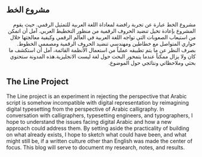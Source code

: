 ## مشروع الخط

<p dir='rtl' align='right'>
مشروع الخط عبارة عن تجربة رافضة لمعاداة اللغة العربیة للتمثیل الرقمي. حیث یقوم المشروع بإعادة تخیل تنضید الحروف الرقمیة من منظور التخطیط العربي. آمل أن اتمكن من استیعاب الصعوبات التي تواجه اللغة العربیة في العالم الرقمي وكیفیة معالجتها خلال حواري المتواصل مع خطاطین ومهندسي تنضید الحروف الرقمیة ومصممي الخطوط. بصرف النظر عن ما یتم تطبیقه عملیاً من استعمال الأنظمة القائمة، آمل أن استكشف ما كان ولا یزال ممكناً عندما یتمحور البحث حول لغة لیست الانجلیزیة.هذه المدونة ستحتوي بحثي وملاحظاتي ونتائجي حول الموضوع.
</p>

## The Line Project

The Line project is an experiment in rejecting the perspective that Arabic script is somehow incompatible with digital representation by reimagining digital typesetting from the perspective of Arabic calligraphy. In conversation with calligraphers, typesetting engineers, and typographers, I hope to understand the issues facing digital Arabic and how a new approach could address them. By setting aside the practicality of building on what already exists, I hope to sketch what could have been, and what might still be, if a written culture other than English was made the center of focus. This blog will serve to document my research, notes, and results.